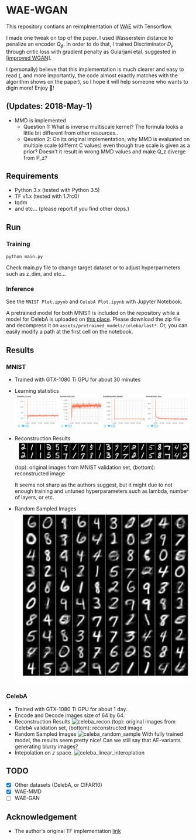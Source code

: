 # WAE-WGAN

This repository contians an reimplmentation of [WAE](https://arxiv.org/abs/1711.01558) with Tensorflow.

I made one tweak on top of the paper. I used Wasserstein distance to penalize an encoder $Q_\phi$.
In order to do that, I trained Discriminator $D_\gamma$ through critic loss with gradient penalty as Gularjani etal. suggested in [[improved WGAN]](https://arxiv.org/abs/1704.00028).

I (personally) believe that this implementation is much clearer and easy to read (, and more importantly, the code almost exactly matches with the algorithm shows on the paper), so I hope it will help someone who wants to digin more! Enjoy :beer:!

## (Updates: 2018-May-1)

- MMD is implemented
    - Question 1: What is inverse multiscale kernel? The formula looks a little bit different from other resources..
    - Qeustion 2: On its original implementation, why MMD is evaluated on multiple scale (differnt C values) even though true scale is given as a prior? Doesn't it result in wrong MMD values and make Q_z diverge from P_z?

## Requirements

- Python 3.x (tested with Python 3.5)
- TF v1.x (tested with 1.7rc0)
- tqdm
- and etc... (please report if you find other deps.)

## Run

### Training

```
python main.py
```

Check main.py file to change target dataset or to adjust hyperparmeters such as z_dim, and etc...

### Inference

See the `MNIST Plot.ipynb` and `CelebA Plot.ipynb` with Jupyter Notebook.

A pretrained model for both MNIST is included on the repository while a model for CelebA is uploaded on [this place](https://utexas.box.com/s/pmgpb78aeha2bvh9cbl8euzth9e2u449).
Please download the zip file and decompress it on `assets/pretrained_models/celeba/last*`. Or, you can easily modify a path at the first cell on the notebook.

## Results

### MNIST

- Trained with GTX-1080 Ti GPU for about 30 minutes
- Learning statistics
  ![learning_stat](/assets/learning_stat.png)
- Reconstruction Results
  ![recon](/assets/recon.png)
  (top): original images from MNIST validation set, (bottom): reconstructed image

  It seems not sharp as the authors suggest, but it might due to not enough training and untuned hyperparameters such as lambda, number of layers, or etc.
- Random Sampled Images
  ![random_sample](/assets/random_sample.png)


### CelebA

- Trained with GTX-1080 Ti GPU for about 1 day.
- Encode and Decode images size of 64 by 64.
- Reconstruction Results
  ![celeba_recon](/assets/celeba_recon.png)
  (top): original images from CelebA validation set, (bottom): reconstructed image
- Random Sampled Images
  ![celeba_random_sample](/assets/celeba_sample.png)
  With fully trained model, the results seem pretty nice! Can we still say that AE-variants generating blurry images?
- Intepolation on $z$ space.
  ![celeba_linear_interoplation](/assets/celeba_interpol.png)


## TODO

- [x] Other datasets (CelebA, or CIFAR10)
- [x] WAE-MMD
- [ ] WAE-GAN

## Acknowledgement

- The author's original TF implementation [link](https://github.com/tolstikhin/wae)

